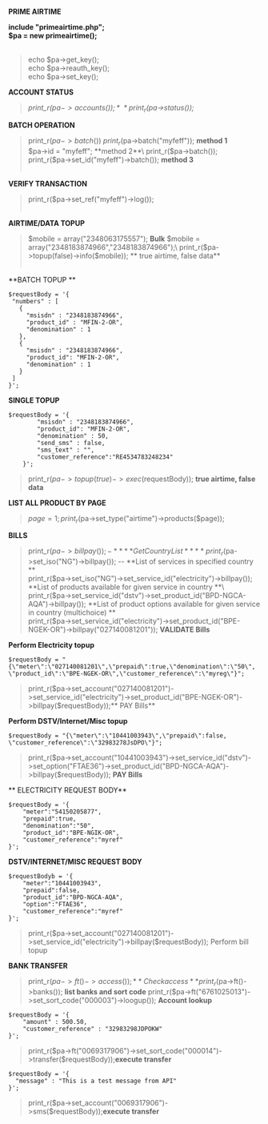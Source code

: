 **PRIME AIRTIME**<br/>

**include "primeairtime.php";**<br/>
**$pa = new primeairtime();**<br/><br/>
> echo $pa->get_key();\
> echo $pa->reauth_key();\
> echo $pa->set_key();


**ACCOUNT STATUS**
>*print_r($pa->accounts());*\
>*print_r($pa->status());*<br/>

**BATCH OPERATION**
> print_r($pa->batch())\
> print_r($pa->batch("myfeff")); **method 1**\
> $pa->id = "myfeff"; **method 2**\
> print_r($pa->batch());\
> print_r($pa->set_id("myfeff")->batch()); **method 3**<br/><br/>

**VERIFY TRANSACTION**
>print_r($pa->set_ref("myfeff")->log());<br/><br/>

**AIRTIME/DATA TOPUP**
>$mobile = array("2348063175557");  **Bulk** $mobile = array("2348183874966","2348183874966");\
>print_r($pa->topup(false)->info($mobile)); ** true airtime, false data** <br/><br/>


**BATCH TOPUP **
 ```
$requestBody = '{
  "numbers" : [
    {
      "msisdn" : "2348183874966",
      "product_id" : "MFIN-2-OR",
      "denomination" : 1
    },
    {
      "msisdn" : "2348183874966",
      "product_id": "MFIN-2-OR",
      "denomination" : 1
    }
  ]
}';
```

**SINGLE TOPUP**
```
$requestBody = '{
        "msisdn" : "2348183874966",
        "product_id": "MFIN-2-OR",
        "denomination" : 50,
        "send_sms" : false,
        "sms_text" : "",
        "customer_reference":"RE4534783248234"
    }';
```
>print_r($pa->topup(true)->exec($requestBody));  **true airtime, false data**


**LIST ALL PRODUCT BY PAGE**
> $page = 1;
> print_r($pa->set_type("airtime")->products($page));


**BILLS**
> print_r($pa->billpay()); -*** *Get Country List* ***\
> print_r($pa->set_iso("NG")->billpay()); -- **List of services in specified country **\
> print_r($pa->set_iso("NG")->set_service_id("electricity")->billpay());  **List of products available for given service in country  **\
> print_r($pa->set_service_id("dstv")->set_product_id("BPD-NGCA-AQA")->billpay()); **List of product options available for given service in country (multichoice) **\
> print_r($pa->set_service_id("electricity")->set_product_id("BPE-NGEK-OR")->billpay("027140081201"));  **VALIDATE Bills**</br>

**Perform Electricity topup**
```
$requestBody = "{\"meter\":\"027140081201\",\"prepaid\":true,\"denomination\":\"50\", \"product_id\":\"BPE-NGEK-OR\",\"customer_reference\":\"myreg\"}";
```
>print_r($pa->set_account("027140081201")->set_service_id("electricity")->set_product_id("BPE-NGEK-OR")->billpay($requestBody));** PAY Bills**

**Perform DSTV/Internet/Misc topup**
```
$requestBody = "{\"meter\":\"10441003943\",\"prepaid\":false, \"customer_reference\":\"32983278JsDPO\"}";
```
>print_r($pa->set_account("10441003943")->set_service_id("dstv")->set_option("FTAE36")->set_product_id("BPD-NGCA-AQA")->billpay($requestBody)); **PAY Bills**


** ELECTRICITY REQUEST BODY**
```
$requestBody = '{
    "meter":"54150205877",
    "prepaid":true,
    "denomination":"50",
    "product_id":"BPE-NGIK-OR",
    "customer_reference":"myref"
}';
```

**DSTV/INTERNET/MISC REQUEST BODY**
```
$requestBodyb = '{
    "meter":"10441003943",
    "prepaid":false,
    "product_id":"BPD-NGCA-AQA",
    "option":"FTAE36",
    "customer_reference":"myref"
}';
```
>print_r($pa->set_account("027140081201")->set_service_id("electricity")->billpay($requestBody)); Perform bill topup 




**BANK TRANSFER**
>print_r($pa->ft()->access()); ** Check access**
>print_r($pa->ft()->banks()); **list banks and sort code**
>print_r($pa->ft("6761025013")->set_sort_code("000003")->loogup());  **Account lookup**
```
$requestBody = '{
    "amount" : 500.50,
    "customer_reference" : "32983298JDPOKW"
}';
```
>print_r($pa->ft("0069317906")->set_sort_code("000014")->transfer($requestBody));**execute transfer**


```
$requestBody = '{
  "message" : "This is a test message from API"
}';
```
>print_r($pa->set_account("0069317906")->sms($requestBody));**execute transfer**
